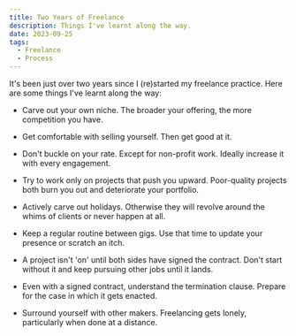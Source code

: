 ```yaml
---
title: Two Years of Freelance
description: Things I've learnt along the way.
date: 2023-09-25
tags:
  - Freelance
  - Process
---
```


It's been just over two years since I (re)started my freelance practice. Here are some things I've learnt along the way:

- Carve out your own niche. The broader your offering, the more competition you have.

- Get comfortable with selling yourself. Then get good at it.

- Don't buckle on your rate. Except for non-profit work. Ideally increase it with every engagement.

- Try to work only on projects that push you upward. Poor-quality projects both burn you out and deteriorate your portfolio.

- Actively carve out holidays. Otherwise they will revolve around the whims of clients or never happen at all.

- Keep a regular routine between gigs. Use that time to update your presence or scratch an itch.

- A project isn't 'on' until both sides have signed the contract. Don't start without it and keep pursuing other jobs until it lands.

- Even with a signed contract, understand the termination clause. Prepare for the case in which it gets enacted.

- Surround yourself with other makers. Freelancing gets lonely, particularly when done at a distance.
